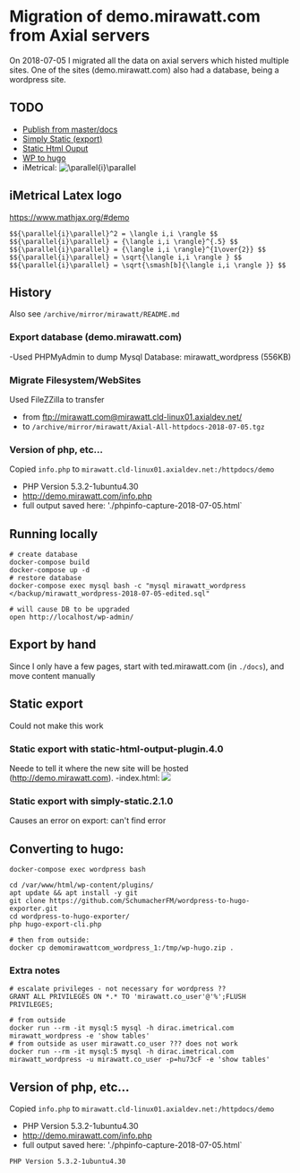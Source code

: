 # Migration of demo.mirawatt.com from Axial servers
On 2018-07-05 I migrated all the data on axial servers
which histed multiple sites. One of the sites (demo.mirawatt.com) also had a database, being a wordpress site.

## TODO
- [Publish from master/docs](https://help.github.com/articles/configuring-a-publishing-source-for-github-pages/)
- [Simply Static (export)](https://wordpress.org/plugins/simply-static/)
- [Static Html Ouput](https://wordpress.org/plugins/static-html-output-plugin/)
- [WP to hugo](https://github.com/SchumacherFM/wordpress-to-hugo-exporter)
- iMetrical: <img src="https://latex.codecogs.com/svg.latex?%5Clarge%20%5Cparallel%7Bi%7D%5Cparallel" title="\parallel{i}\parallel" />

## iMetrical Latex logo
https://www.mathjax.org/#demo
```
$${\parallel{i}\parallel}^2 = \langle i,i \rangle $$
$${\parallel{i}\parallel} = {\langle i,i \rangle}^{.5} $$
$${\parallel{i}\parallel} = {\langle i,i \rangle}^{1\over{2}} $$
$${\parallel{i}\parallel} = \sqrt{\langle i,i \rangle } $$
$${\parallel{i}\parallel} = \sqrt{\smash[b]{\langle i,i \rangle }} $$
```

## History
 Also see `/archive/mirror/mirawatt/README.md`

### Export database (demo.mirawatt.com)
-Used PHPMyAdmin to dump Mysql Database: mirawatt_wordpress (556KB)

### Migrate Filesystem/WebSites
Used FileZZilla to transfer
- from ftp://mirawatt.com@mirawatt.cld-linux01.axialdev.net/  
- to `/archive/mirror/mirawatt/Axial-All-httpdocs-2018-07-05.tgz`

### Version of php, etc...
Copied `info.php` to `mirawatt.cld-linux01.axialdev.net:/httpdocs/demo`
  - PHP Version 5.3.2-1ubuntu4.30
  - http://demo.mirawatt.com/info.php
  - full output saved here: './phpinfo-capture-2018-07-05.html`

## Running locally
```
# create database
docker-compose build
docker-compose up -d
# restore database
docker-compose exec mysql bash -c "mysql mirawatt_wordpress </backup/mirawatt_wordpress-2018-07-05-edited.sql"

# will cause DB to be upgraded
open http://localhost/wp-admin/
```

## Export by hand
Since I only have a few pages, start with ted.mirawatt.com (in `./docs`), and move content manually

## Static export
Could not make this work
### Static export with static-html-output-plugin.4.0
Neede to tell it where the new site will be hosted (http://demo.mirawatt.com).
-index.html: <img style="margin-top:-15px" src="contents/ui/theme/images/mirawatt-wp-pixel-logo-400x75-trans.png" >
### Static export with simply-static.2.1.0
Causes an error on export: can't find error

## Converting to hugo:
```
docker-compose exec wordpress bash

cd /var/www/html/wp-content/plugins/
apt update && apt install -y git
git clone https://github.com/SchumacherFM/wordpress-to-hugo-exporter.git
cd wordpress-to-hugo-exporter/
php hugo-export-cli.php

# then from outside:
docker cp demomirawattcom_wordpress_1:/tmp/wp-hugo.zip .
```

### Extra notes
```
# escalate privileges - not necessary for wordpress ??
GRANT ALL PRIVILEGES ON *.* TO 'mirawatt.co_user'@'%';FLUSH PRIVILEGES;

# from outside
docker run --rm -it mysql:5 mysql -h dirac.imetrical.com mirawatt_wordpress -e 'show tables'
# from outside as user mirawatt.co_user ??? does not work
docker run --rm -it mysql:5 mysql -h dirac.imetrical.com mirawatt_wordpress -u mirawatt.co_user -p=hu73cF -e 'show tables'
```

## Version of php, etc...
Copied `info.php` to `mirawatt.cld-linux01.axialdev.net:/httpdocs/demo`
  - PHP Version 5.3.2-1ubuntu4.30
  - http://demo.mirawatt.com/info.php
  - full output saved here: './phpinfo-capture-2018-07-05.html`

```
PHP Version 5.3.2-1ubuntu4.30
```

